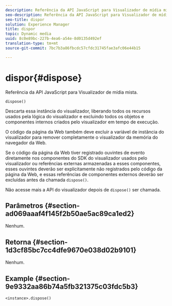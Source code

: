 ```yaml
---
description: Referência da API JavaScript para Visualizador de mídia mista.
seo-description: Referência da API JavaScript para Visualizador de mídia mista.
seo-title: dispor
solution: Experience Manager
title: dispor
topic: Dynamic media
uuid: 8c0e89bc-227b-4ea6-a54e-8d0135d492ef
translation-type: tm+mt
source-git-commit: 7bc7b3a86fbcdc57cfdc31745fae3afc06e44b15

---
```



# dispor{#dispose}

Referência da API JavaScript para Visualizador de mídia mista.

`dispose()`

Descarta essa instância do visualizador, liberando todos os recursos usados pela lógica do visualizador e excluindo todos os objetos e componentes internos criados pelo visualizador em tempo de execução.

O código da página da Web também deve excluir a variável de instância do visualizador para remover completamente o visualizador da memória do navegador da Web.

Se o código da página da Web tiver registrado ouvintes de evento diretamente nos componentes do SDK do visualizador usados pelo visualizador ou referências externas armazenadas a esses componentes, esses ouvintes deverão ser explicitamente não registrados pelo código da página da Web, e essas referências de componentes externos deverão ser excluídas antes da chamada `dispose()`.

Não acesse mais a API do visualizador depois de `dispose()` ser chamada.

## Parâmetros {#section-ad069aaaf4f145f2b50ae5ac89ca1ed2}

Nenhum.

## Retorna {#section-1d3cf85bc7cc4dfe9670e038d02b9101}

Nenhum.

## Example {#section-9e9332aa86b74a5fb321375c03fdc5b3}

```
<instance>.dispose()
```

